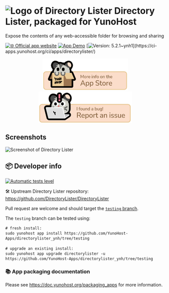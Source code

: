 <!--
N.B.: This README was automatically generated by <https://github.com/YunoHost/apps_tools/blob/main/readme_generator>
It shall NOT be edited by hand.
-->

<h1>
  <img src="https://raw.githubusercontent.com/YunoHost/apps/main/logos/directorylister.png" width="32px" alt="Logo of Directory Lister">
  Directory Lister, packaged for YunoHost
</h1>

Expose the contents of any web-accessible folder for browsing and sharing

[![🌐 Official app website](https://img.shields.io/badge/Official_app_website-darkgreen?style=for-the-badge)](https://www.directorylister.com/)
[![App Demo](https://img.shields.io/badge/App_Demo-blue?style=for-the-badge)](https://demo.directorylister.com/)
[![Version: 5.2.1~ynh1](https://img.shields.io/badge/Version-5.2.1~ynh1-rgb(18,138,11)?style=for-the-badge)](https://ci-apps.yunohost.org/ci/apps/directorylister/)

<div align="center">
<a href="https://apps.yunohost.org/app/directorylister"><img height="100px" src="https://github.com/YunoHost/yunohost-artwork/raw/refs/heads/main/badges/neopossum-badges/badge_more_info_on_the_appstore.svg"/></a>
<a href="https://github.com/YunoHost-Apps/directorylister_ynh/issues"><img height="100px" src="https://github.com/YunoHost/yunohost-artwork/raw/refs/heads/main/badges/neopossum-badges/badge_report_an_issue.svg"/></a>
</div>


## Screenshots
![Screenshot of Directory Lister](./doc/screenshots/Screenshot.png)

## 📦 Developer info

[![Automatic tests level](https://apps.yunohost.org/badge/cilevel/directorylister)](https://ci-apps.yunohost.org/ci/apps/directorylister/)

🛠️ Upstream Directory Lister repository: <https://github.com/DirectoryLister/DirectoryLister>

Pull request are welcome and should target the [`testing` branch](https://github.com/YunoHost-Apps/directorylister_ynh/tree/testing).

The `testing` branch can be tested using:
```
# fresh install:
sudo yunohost app install https://github.com/YunoHost-Apps/directorylister_ynh/tree/testing

# upgrade an existing install:
sudo yunohost app upgrade directorylister -u https://github.com/YunoHost-Apps/directorylister_ynh/tree/testing
```

### 📚 App packaging documentation

Please see <https://doc.yunohost.org/packaging_apps> for more information.